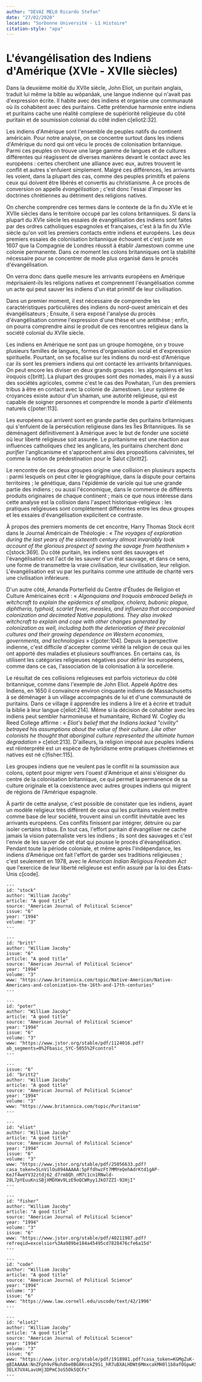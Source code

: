 ```yaml
---
author: "DEVAI MELO Ricardo Stefan"
date: "27/02/2020"
location: "Sorbonne Université - L1 Histoire"
citation-style: "apa"
---
```


# L'évangélisation des Indiens d'Amérique (XVIe - XVIIe siècles)

Dans la deuxième moitié du XVIIe siècle, John Eliot, un puritain anglais, traduit lui même la bible au wôpanâak, une langue indienne qui n'avait pas d'expression écrite. Il habite avec des indiens et organise une communauté où ils cohabitent avec des puritains. Cette prétendue harmonie entre indiens et puritains cache une réalité complexe de supériorité religieuse du côté puritain et de soumission colonial du côté indien c[eliot2:32].

Les indiens d'Amérique sont l'ensemble de peuples natifs du continent américain. Pour notre analyse, on se concentre surtout dans les indiens d'Amérique du nord qui ont vécu le procès de colonisation britannique. Parmi ces peuples on trouve une large gamme de langues et de cultures différentes qui réagissent de diverses manières devant le contact avec les européens : certes cherchent une alliance avec eux, autres trouvent le conflit et autres s'enfuient simplement. Malgré ces différences, les arrivants les voient, dans la plupart des cas, comme des peuples primitifs et païens ceux qui doivent être libérés et convertis au christianisme. À ce procès de conversion on appelle *évangélisation* ; c'est donc l'essai d'imposer les doctrines chrétiennes au détriment des religions natives.

On cherche comprendre ces termes dans le contexte de la fin du XVIe et le XVIIe siècles dans le territoire occupé par les colons britanniques. Si dans la plupart du XVIe siècle les essaies de évangélisation des indiens sont faites par des ordres catholiques espagnoles et françaises, c'est à la fin du XVIe siècle qu'on voit les premiers contacts entre indiens et européens. Les deux premiers essaies de colonisation britannique échouent et c'est juste en 1607 que la Compagnie de Londres réussit à établir Jamestown comme une colonie permanente. Dans ce moment les colons britanniques ont la stabilité nécessaire pour se concentrer de mode plus organisé dans le procès d'évangélisation.

On verra donc dans quelle mesure les arrivants européens en Amérique méprisaient-ils les religions natives et comprennent l'évangélisation comme un acte qui peut sauver les indiens d'un état primitif de leur civilisation.

Dans un premier moment, il est nécessaire de comprendre les caractéristiques particulières des indiens du nord-ouest américain et des évangélisateurs ; Ensuite, il sera exposé l'analyse du procès d'évangélisation comme l'expression d'une thèse et une antithèse ; enfin, on pourra comprendre ainsi le produit de ces rencontres religieux dans la société colonial du XVIIe siècle.


Les indiens en Amérique ne sont pas un groupe homogène, on y trouve plusieurs familles de langues, formes d'organisation social et d'expression spirituelle. Pourtant, on se focalise sur les indiens du nord-est d'Amérique car ils sont les premiers indiens qui ont contacté les arrivants britanniques. On peut encore les diviser en deux grands groupes : les algonquiens et les iroquois c[britt]. La plupart des groupes sont des nomades, mais il y a aussi des sociétés agricoles, comme c'est le cas des Powhatan, l'un des premiers tribus à être en contact avec la colonie de Jamestown. Leur système de croyances existe autour d'un shaman, une autorité religieuse, qui est capable de soigner personnes et comprendre le monde à partir d'éléments naturels c[poter:113].

Les européens qui arrivent sont en grande partie des puritains britanniques qui s'enfuient de la persécution religieuse dans les Îles Britanniques. Ils se déménagent définitivement à Amérique avec le but de fonder une société où leur liberté religieuse soit assurée. Le puritanisme est une réaction aux influences catholiques chez les anglicans, les puritains cherchent donc *purifier* l'anglicanisme et s'approchent ainsi des propositions calvinistes, tel comme la notion de prédestination pour le Salut c[britt2].

Le rencontre de ces deux groupes origine une collision en plusieurs aspects : parmi lesquels on peut citer le géographique, dans la dispute pour certains territoires ; le génétique, dans l'épidémie de variole qui tue une grande partie des indiens ; ou aussi l'économique, dans le commerce de différents produits originaires de chaque continent ; mais ce que nous intéresse dans cette analyse est la collision dans l'aspect historique-religieux : les pratiques religieuses sont complètement différentes entre les deux groupes et les essaies d'évangélisation explicitent ce contraste.

À propos des premiers moments de cet encontre, Harry Thomas Stock écrit dans le Journal Américain de Théologie : « *The voyages of exploration during the last years of the sixteenth century almost invariably took account of the glorious prospect of saving the savage from heathenism* » c[stock:369]. Du côté puritain, les indiens sont des sauvages et l'évangélisation est l'act de les sauver d'un état sauvage, et dans ce sens, une forme de transmettre la vraie civilisation, leur civilisation, leur religion. L'évangélisation est vu par les puritains comme une attitude de charité vers une civilisation inférieure.

D'un autre côté, Amanda Porterfield du Centre d'Études de Religion et Culture Américaines écrit : « *Algonquians and Iroquois embraced beliefs in witchcraft to explain the epidemics of smallpox, cholera, bubonic plague, diphtheria, typhoid, scarlet fever, measles, and influenza that accompanied colonization and decimated Native populations. They also invoked witchcraft to explain and cope with other changes generated by colonization as well, including both the deterioration of their precolonial cultures and their growing dependence on Western economies, governments, and technologies* » c[poter:104]. Depuis la perspective indienne, c'est difficile d'accepter comme vérité la religion de ceux qui les ont apporté des maladies et plusieurs souffrances. En certains cas, ils utilisent les catégories religieuses négatives pour définir les européens, comme dans ce cas, l'association de la colonisation à la sorcellerie.

Le résultat de ces collisions religieuses est parfois victorieux du côté britannique, comme dans l'exemple de John Eliot. Appelé Apôtre des Indiens, en 1650 il convaincre environ cinquante indiens de Massachusetts à se déménager à un village accompagnés de lui et d'une communauté de puritains. Dans ce village il apprendre les indiens à lire et à écrire et traduit la biblie à leur langue c[eliot:214]. Même si la décision de cohabiter avec les indiens peut sembler harmonieuse et humanitaire, Richard W. Cogley du Reed College affirme : « *Eliot's belief that the Indians lacked "civility" betrayed his assumptions about the value of their culture. Like other colonists he thought that aboriginal culture represented the ultimate human degradation* » c[eliot:213]. D'ailleurs, la religion imposé aux peuples indiens est réinterprété est un espèce de hybridisme entre pratiques chrétiennes et natives est né c[fisher:115].

Les groupes indiens que ne veulent pas le conflit ni la soumission aux colons, optent pour migrer vers l'ouest d'Amérique et ainsi s'éloigner du centre de la colonisation britannique, ce qui permet la permanence de sa culture originale et la coexistence avec autres groupes indiens qui migrent de régions de l'Amérique espagnole.

À partir de cette analyse, c'est possible de constater que les indiens, ayant un modèle religieux très diffèrent de ceux qui les puritains veulent mettre comme base de leur société, trouvent ainsi un conflit inévitable avec les arrivants européens. Ces conflits finissent par intégrer, détruire ou par isoler certains tribus. En tout cas, l'effort puritain d'évangéliser ne cache jamais la vision paternaliste vers les indiens ; ils sont des sauvages et c'est l'envie de les sauver de cet état qui pousse le procès d'évangélisation. Pendant toute la période coloniale, et même après l'indépendance, les indiens d'Amérique ont fait l'effort de garder ses traditions religieuses ; c'est seulement en 1978, avec le *American Indian Religious Freedom Act* que l'exercice de leur liberté religieuse est enfin assuré par la loi des États-Unis c[code].

~~~bibliography
---
id: "stock"
author: "William Jacoby"
article: "A good title"
source: "American Journal of Political Science"
issue: "6"
year: "1994"
volume: "3"
---

---
id: "britt"
author: "William Jacoby"
issue: "6"
article: "A good title"
source: "American Journal of Political Science"
year: "1994"
volume: "3"
www: "https://www.britannica.com/topic/Native-American/Native-Americans-and-colonization-the-16th-and-17th-centuries"
---

---
id: "poter"
author: "William Jacoby"
article: "A good title"
source: "American Journal of Political Science"
year: "1994"
issue: "6"
volume: "3"
www: "https://www.jstor.org/stable/pdf/1124016.pdf?ab_segments=0%2Fbasic_SYC-5055%2Fcontrol"
---

---
issue: "6"
id: "britt2"
author: "William Jacoby"
article: "A good title"
source: "American Journal of Political Science"
year: "1994"
volume: "3"
www: "https://www.britannica.com/topic/Puritanism"
---

---
id: "eliot"
author: "William Jacoby"
article: "A good title"
source: "American Journal of Political Science"
year: "1994"
issue: "6"
volume: "3"
www: "https://www.jstor.org/stable/pdf/25056633.pdf?casa_token=5LnVilOu894AAAAA:5pFfdhwzFt7MMYeQehAdrKtd1gAP-KeJf4weYV32ztdj62_d7rm8Qh_nM7c1cn1RNwld-28L7pYEuuKniSBjXMDXWv9LzE9oQCWRyy1JkO7ZZI-92HjI"
---

---
id: "fisher"
author: "William Jacoby"
article: "A good title"
source: "American Journal of Political Science"
year: "1994"
volume: "3"
issue: "6"
www: "https://www.jstor.org/stable/pdf/40211987.pdf?refreqid=excelsior%3Aa989be184a45495cd7828476cfe6a15d"
---

---
id: "code"
author: "William Jacoby"
article: "A good title"
source: "American Journal of Political Science"
year: "1994"
volume: "3"
issue: "6"
www: "https://www.law.cornell.edu/uscode/text/42/1996"
---

---
id: "eliot2"
author: "William Jacoby"
article: "A good title"
source: "American Journal of Political Science"
year: "1994"
volume: "3"
issue: "6"
www: "https://www.jstor.org/stable/pdf/1918981.pdf?casa_token=KGMgZuK-gBIAAAAA:NnZFph9vFNuhdbe0BG8KnskZ9Si_hR7uBXALHDWt6MmxcakMH0l1b8afOGpwKSayRW6260oJ1preNUY3i2X0C-3ELX7VX4LavUHj3DPmC3oS5Ok5QCFx"
---
~~~
